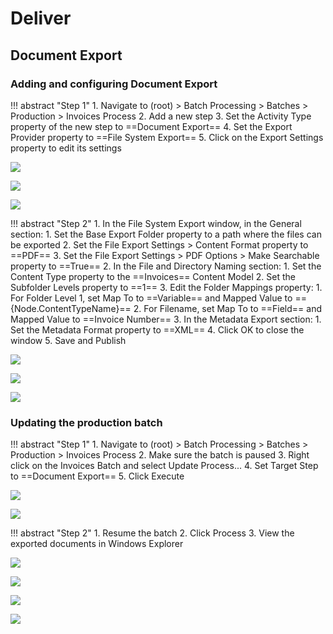 # Deliver

## Document Export

### Adding and configuring Document Export

!!! abstract "Step 1"
    1. Navigate to (root) > Batch Processing > Batches > Production > Invoices Process
    2. Add a new step
    3. Set the Activity Type property of the new step to ==Document Export==
    4. Set the Export Provider property to ==File System Export==
    5. Click on the Export Settings property to edit its settings

![](../img/vol-1/5-1/001.png)

![](../img/vol-1/5-1/002.png)

![](../img/vol-1/5-1/004.png)

!!! abstract "Step 2"
    1. In the File System Export window, in the General section:
        1. Set the Base Export Folder property to a path where the files can be exported
        2. Set the File Export Settings > Content Format property to ==PDF==
        3. Set the File Export Settings > PDF Options > Make Searchable property to ==True==
    2. In the File and Directory Naming section:
        1. Set the Content Type property to the ==Invoices== Content Model
        2. Set the Subfolder Levels property to ==1==
        3. Edit the Folder Mappings property:
            1. For Folder Level 1, set Map To to ==Variable== and Mapped Value to =={Node.ContentTypeName}==
            2. For Filename, set Map To to ==Field== and Mapped Value to ==Invoice Number==
    3. In the Metadata Export section:
        1. Set the Metadata Format property to ==XML==
    4. Click OK to close the window
    5. Save and Publish

![](../img/vol-1/5-1/028.png)

![](../img/vol-1/5-1/032.png)

![](../img/vol-1/5-1/033.png)

### Updating the production batch

!!! abstract "Step 1"
    1. Navigate to (root) > Batch Processing > Batches > Production > Invoices Process
    2. Make sure the batch is paused
    3. Right click on the Invoices Batch and select Update Process...
    4. Set Target Step to ==Document Export==
    5. Click Execute

![](../img/vol-1/5-1/036.png)

![](../img/vol-1/5-1/039.png)

!!! abstract "Step 2"
    1. Resume the batch
    2. Click Process
    3. View the exported documents in Windows Explorer

![](../img/vol-1/5-1/043.png)

![](../img/vol-1/5-1/044.png)

![](../img/vol-1/5-1/045.png)

![](../img/vol-1/5-1/046.png)